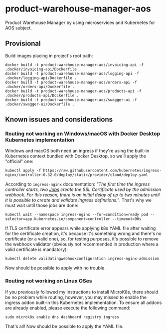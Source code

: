# product-warehouse-manager-aos
Product Warehouse Manager by using microservices and Kubernetes for AOS subject.

## Provisional
Build images placing in project's root path:
```console
docker build -t product-warehouse-manager-aos/invoicing-api -f .docker/invoicing-api/Dockerfile .
docker build -t product-warehouse-manager-aos/logging-api -f .docker/logging-api/Dockerfile .
docker build -t product-warehouse-manager-aos/orders-api -f .docker/orders-api/Dockerfile .
docker build -t product-warehouse-manager-aos/products-api -f .docker/products-api/Dockerfile .
docker build -t product-warehouse-manager-aos/swagger-ui -f .docker/swagger-ui/Dockerfile .
```
## Known issues and considerations
### Routing not working on Windows/macOS with Docker Desktop Kubernetes implementation
Windows and macOS both need an ingress if they're using the built-in Kubernetes context bundled with Docker Desktop, so we'll apply the "official" one:
```console
kubectl apply -f https://raw.githubusercontent.com/kubernetes/ingress-nginx/controller-0.32.0/deploy/static/provider/cloud/deploy.yaml
```
According to `ingress-nginx` documentation: _"The first time the ingress controller starts, two [Jobs](https://kubernetes.io/docs/concepts/workloads/controllers/jobs-run-to-completion/) create the SSL Certificate used by the admission webhook. For this reason, there is an initial delay of up to two minutes until it is possible to create and validate Ingress definitions."_. That's why we must wait until those jobs are done:
```console
kubectl wait --namespace ingress-nginx --for=condition=ready pod --selector=app.kubernetes.io/component=controller --timeout=90s
```
If TLS certificate error appears while applying k8s YAML file after waiting for the certificate creation, it's because it's something wrong and there's no certificate (or a valid one), so, for testing purposes, it's possible to remove the webhook validator (obviously not recommended in production where a valid certificate is mandatory):
```console
kubectl delete validatingwebhookconfiguration ingress-nginx-admission
```
Now should be possible to apply with no trouble.
### Routing not working on Linux OSes
If you previously followed my instructions to install MicroK8s, there should be no problem while routing, however, you may missed to enable the ingress addon built-in this Kubernetes implementation. To ensure all addons are already enabled, please execute the following command:
```console
sudo microk8s enable dns dashboard registry ingress
```
That's all! Now should be possible to apply the YAML file.